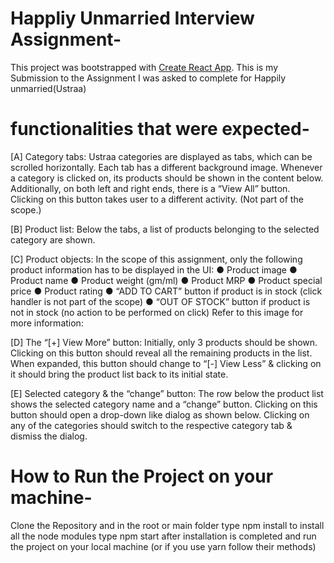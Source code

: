 # Happliy Unmarried Interview Assignment-

This project was bootstrapped with [Create React App](https://github.com/facebook/create-react-app).
This is my Submission to the Assignment I was asked to complete for Happily unmarried(Ustraa)

# functionalities that were expected-

[A] Category tabs: Ustraa categories are displayed as tabs, which can be scrolled horizontally.
Each tab has a different background image. Whenever a category is clicked on, its products
should be shown in the content below.
Additionally, on both left and right ends, there is a “View All” button. Clicking on this button takes
user to a different activity. (Not part of the scope.)

[B] Product list: Below the tabs, a list of products belonging to the selected category are
shown.

[C] Product objects: In the scope of this assignment, only the following product information has
to be displayed in the UI:
● Product image
● Product name
● Product weight (gm/ml)
● Product MRP
● Product special price
● Product rating
● “ADD TO CART” button if product is in stock (click handler is not part of the scope)
● “OUT OF STOCK” button if product is not in stock (no action to be performed on click)
Refer to this image for more information:

[D] The “[+] View More” button: Initially, only 3 products should be shown. Clicking on this
button should reveal all the remaining products in the list. When expanded, this button should
change to “[-] View Less” & clicking on it should bring the product list back to its initial state.

[E] Selected category & the “change” button: The row below the product list shows the
selected category name and a “change” button. Clicking on this button should open a
drop-down like dialog as shown below. Clicking on any of the categories should switch to the
respective category tab & dismiss the dialog.

# How to Run the Project on your machine-
Clone the Repository and in the root or main folder type npm install to install all the node modules
type npm start after installation is completed and run the project on your local machine
(or if you use yarn follow their methods)






